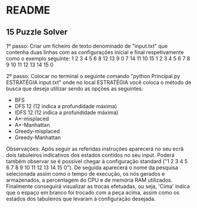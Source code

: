 # README
## 15 Puzzle Solver

1º passo: Criar um ficheiro de texto denominado de "input.txt" que contenha duas linhas com as configurações inicial e final respetivamente como o exemplo seguinte:
1 2 3 4 5 6 8 12 13 9 0 7 14 11 10 15
1 2 3 4 5 6 7 8 9 10 11 12 13 14 15 0

2º passo: Colocar no terminal o seguinte comando "python Principal.py ESTRATÉGIA input.txt" onde no local ESTRATÉGIA você coloca o método de busca que deseja utilizar sendo as opções as seguintes:
- BFS
- DFS 12 (12 indica a profundidade máxima)
- IDFS 12 (12 indica a profundidade máxima)
- A*-misplaced
- A*-Manhattan
- Greedy-misplaced
- Greedy-Manhattan

Observações:
Após seguir as referidas instruções aparecerá no seu ecrã dois tabuleiros indicativos dos estados contidos no seu input. Poderá também observar se é possível chegar à configuração standard ("1 2 3 4 5 6 7 8 9 10 11 12 13 14 15 0"). De seguida aparecerá o nome da pesquisa selecionada assim como o tempo de execução, os nós gerados e armazenados, a percentagem do CPU e de memória RAM utilizados. Finalmente conseguirá visualizar as trocas efetuadas, ou seja, 'Cima' indica que o espaço em branco foi trocado com a peça acima, assim como os estados dos tabuleiros que levaram à configuração desejada.
